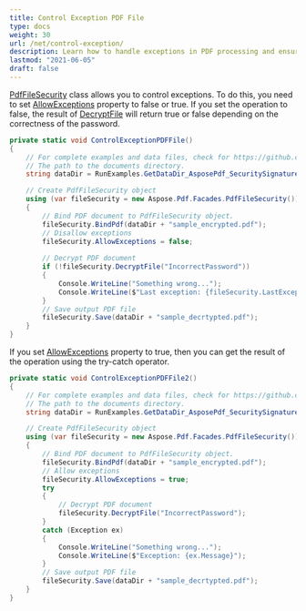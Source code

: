 ```yaml
---
title: Control Exception PDF File
type: docs
weight: 30
url: /net/control-exception/
description: Learn how to handle exceptions in PDF processing and ensure smooth operations while working with PDFs using Aspose.PDF in .NET.
lastmod: "2021-06-05"
draft: false
---
```

<script type="application/ld+json">
{
    "@context": "https://schema.org",
    "@type": "TechArticle",
    "headline": "Control Exception PDF File",
    "alternativeHeadline": "Manage PDF Exception Handling with New Security Control",
    "abstract": "The Control Exception feature in the PdfFileSecurity class allows you to manage error handling when decrypting PDF files by toggling the AllowExceptions property. Users can choose between receiving boolean results for decryption success or utilizing try-catch blocks for comprehensive exception management, enhancing flexibility and control over PDF security operations",
    "author": {
        "@type": "Person",
        "name": "Anastasiia Holub",
        "givenName": "Anastasiia",
        "familyName": "Holub",
        "url": "https://www.linkedin.com/in/anastasiia-holub-750430225/"
    },
    "genre": "pdf document generation",
    "wordcount": "224",
    "proficiencyLevel": "Beginner",
    "publisher": {
        "@type": "Organization",
        "name": "Aspose.PDF for .NET",
        "url": "https://products.aspose.com/pdf",
        "logo": "https://www.aspose.cloud/templates/aspose/img/products/pdf/aspose_pdf-for-net.svg",
        "alternateName": "Aspose",
        "sameAs": [
            "https://facebook.com/aspose.pdf/",
            "https://twitter.com/asposepdf",
            "https://www.youtube.com/channel/UCmV9sEg_QWYPi6BJJs7ELOg/featured",
            "https://www.linkedin.com/company/aspose",
            "https://stackoverflow.com/questions/tagged/aspose",
            "https://aspose.quora.com/",
            "https://aspose.github.io/"
        ],
        "contactPoint": [
            {
                "@type": "ContactPoint",
                "telephone": "+1 903 306 1676",
                "contactType": "sales",
                "areaServed": "US",
                "availableLanguage": "en"
            },
            {
                "@type": "ContactPoint",
                "telephone": "+44 141 628 8900",
                "contactType": "sales",
                "areaServed": "GB",
                "availableLanguage": "en"
            },
            {
                "@type": "ContactPoint",
                "telephone": "+61 2 8006 6987",
                "contactType": "sales",
                "areaServed": "AU",
                "availableLanguage": "en"
            }
        ]
    },
    "url": "/net/control-exception/",
    "mainEntityOfPage": {
        "@type": "WebPage",
        "@id": "/net/control-exception/"
    },
    "dateModified": "2024-11-25",
    "description": "Aspose.PDF can perform not only simple and easy tasks but also cope with more complex goals. Check the next section for advanced users and developers."
}
</script>

[PdfFileSecurity](https://reference.aspose.com/pdf/net/aspose.pdf.facades/pdffilesecurity) class allows you to control exceptions. To do this, you need to set [AllowExceptions](https://reference.aspose.com/pdf/net/aspose.pdf.facades/pdffilesecurity/properties/allowexceptions) property to false or true. If you set the operation to false, the result of [DecryptFile](https://reference.aspose.com/pdf/net/aspose.pdf.facades/pdffilesecurity/methods/decryptfile) will return true or false depending on the correctness of the password. 

```csharp
private static void ControlExceptionPDFFile()
{
    // For complete examples and data files, check for https://github.com/aspose-pdf/Aspose.PDF-for-.NET
    // The path to the documents directory.
    string dataDir = RunExamples.GetDataDir_AsposePdf_SecuritySignatures();

    // Create PdfFileSecurity object
    using (var fileSecurity = new Aspose.Pdf.Facades.PdfFileSecurity())
    {
        // Bind PDF document to PdfFileSecurity object.
        fileSecurity.BindPdf(dataDir + "sample_encrypted.pdf");
        // Disallow exceptions
        fileSecurity.AllowExceptions = false;
        
        // Decrypt PDF document
        if (!fileSecurity.DecryptFile("IncorrectPassword"))
        {
            Console.WriteLine("Something wrong...");
            Console.WriteLine($"Last exception: {fileSecurity.LastException.Message}");
        }
        // Save output PDF file 
        fileSecurity.Save(dataDir + "sample_decrtypted.pdf");
    }
}
```

If you set [AllowExceptions](https://reference.aspose.com/pdf/net/aspose.pdf.facades/pdffilesecurity/properties/allowexceptions) property to true, then you can get the result of the operation using the try-catch operator.


```csharp
private static void ControlExceptionPDFFile2()
{
    // For complete examples and data files, check for https://github.com/aspose-pdf/Aspose.PDF-for-.NET
    // The path to the documents directory.
    string dataDir = RunExamples.GetDataDir_AsposePdf_SecuritySignatures();

    // Create PdfFileSecurity object
    using (var fileSecurity = new Aspose.Pdf.Facades.PdfFileSecurity())
    {
        // Bind PDF document to PdfFileSecurity object.
        fileSecurity.BindPdf(dataDir + "sample_encrypted.pdf");
        // Allow exceptions
        fileSecurity.AllowExceptions = true;
        try
        {
            // Decrypt PDF document
            fileSecurity.DecryptFile("IncorrectPassword");
        }
        catch (Exception ex)
        {
            Console.WriteLine("Something wrong...");
            Console.WriteLine($"Exception: {ex.Message}");
        }
        // Save output PDF file
        fileSecurity.Save(dataDir + "sample_decrtypted.pdf");
    }
}
```